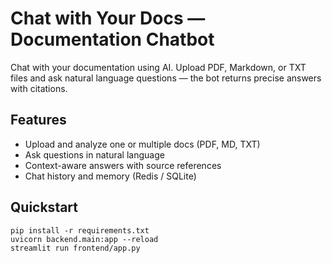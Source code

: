 # Chat with Your Docs — Documentation Chatbot

Chat with your documentation using AI.
Upload PDF, Markdown, or TXT files and ask natural language questions — the bot returns precise answers with citations.

## Features
- Upload and analyze one or multiple docs (PDF, MD, TXT)
- Ask questions in natural language
- Context-aware answers with source references
- Chat history and memory (Redis / SQLite)

## Quickstart
```
pip install -r requirements.txt
uvicorn backend.main:app --reload
streamlit run frontend/app.py
```